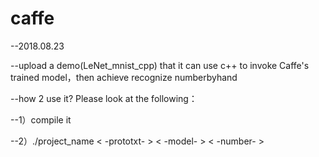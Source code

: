 # caffe

--2018.08.23

--upload a demo(LeNet_mnist_cpp) that it can use c++ to invoke Caffe's trained model，then achieve recognize numberbyhand

--how 2 use it? Please look at the following：

--1）compile it

--2）./project_name < -prototxt- > < -model- > < -number- >
